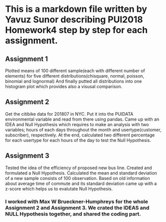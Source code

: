 # This is a markdown file written by Yavuz Sunor describing PUI2018 Homework4 step by step for each assignment. 

## Assignment 1 
Plotted means of 100 different sample(each with different number of elements) for five different distributions(chisquare, normal, poisson, binomial and lognormal)
And finally putted all distributions into one histogram plot which provides also a visusal comparison.

## Assignment 2
Get the citibike data for 201807 in NYC. Put it into the PUIDATA environmental variable and read from there using pandas. 
Came up with an IDEA and Null Hypothesis which requires to make an analysis with two variables; hours of each days throughout the month and usertype(customer, subscriber), respectively.
At the end, calculated two different percentage for each usertype for each hours of the day to test the Null Hypothesis.

## Assignment 3
Tested the idea of the efficiency of proposed new bus line. Created and formulated a Null Hypothesis. 
Calculated the mean and standard deviation of a new sample consists of 100 observation. 
Based on old information about average time of commute and its standard deviation came up with a z-score which helps us to evalutate Null Hypothesis.

### I worked with Max W Brueckner-Humphreys for the whole Assignment 2 and Assignment 3. We crated the IDEAS and NULL Hypothesis together, and shared the coding part.